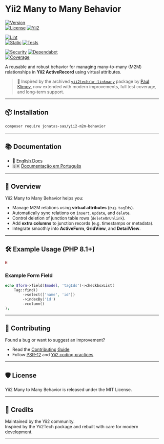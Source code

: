 # Yii2 Many to Many Behavior

[![Version](https://img.shields.io/packagist/v/jonatas-sas/yii2-m2m-behavior.svg?style=flat-square)](https://packagist.org/packages/jonatas-sas/yii2-m2m-behavior)  
[![License](https://img.shields.io/packagist/l/jonatas-sas/yii2-m2m-behavior.svg?style=flat-square)](LICENSE)
[![Yii2](https://img.shields.io/badge/Powered_by-Yii_Framework-green.svg?style=flat-square)](https://www.yiiframework.com/)

[![Lint](https://github.com/jonatas-sas/yii2-m2m-behavior/actions/workflows/lint.yml/badge.svg)](https://github.com/jonatas-sas/yii2-m2m-behavior/actions/workflows/lint.yml)  
[![Static](https://github.com/jonatas-sas/yii2-m2m-behavior/actions/workflows/static.yml/badge.svg)](https://github.com/jonatas-sas/yii2-m2m-behavior/actions/workflows/static.yml)
[![Tests](https://github.com/jonatas-sas/yii2-m2m-behavior/actions/workflows/test.yml/badge.svg)](https://github.com/jonatas-sas/yii2-m2m-behavior/actions/workflows/test.yml)

[![Security](https://github.com/jonatas-sas/yii2-m2m-behavior/actions/workflows/security.yml/badge.svg)](https://github.com/jonatas-sas/yii2-m2m-behavior/actions/workflows/security.yml)
[![Dependabot](https://github.com/jonatas-sas/yii2-m2m-behavior/actions/workflows/dependabot/dependabot-updates/badge.svg)](https://github.com/jonatas-sas/yii2-m2m-behavior/actions/workflows/dependabot/dependabot-updates)  
[![Coverage](https://codecov.io/gh/jonatas-sas/yii2-m2m-behavior/branch/main/graph/badge.svg)](https://codecov.io/gh/jonatas-sas/yii2-m2m-behavior)

A reusable and robust behavior for managing many-to-many (M2M) relationships in **Yii2 ActiveRecord** using virtual attributes.

> 🧩 Inspired by the archived [`yii2tech/ar-linkmany`](https://github.com/yii2tech/ar-linkmany) package by [Paul Klimov](https://github.com/PaulKlimov), now extended with modern improvements, full test coverage, and long-term support.

---

## 📦 Installation

```bash
composer require jonatas-sas/yii2-m2m-behavior
```

---

## 📚 Documentation

- 📘 [English Docs](docs/index.md)
- 🇧🇷 [Documentação em Português](docs/index.pt_BR.md)

---

## 🚀 Overview

Yii2 Many to Many Behavior helps you:

- Manage M2M relations using **virtual attributes** (e.g. `tagIds`).
- Automatically sync relations on `insert`, `update`, and `delete`.
- Control deletion of junction table rows (`deleteOnUnlink`).
- Add **extra columns** to junction records (e.g. timestamps or metadata).
- Integrate smoothly into **ActiveForm**, **GridView**, and **DetailView**.

---

## 🛠 Example Usage (PHP 8.1+)

```php
H
```

### Example Form Field

```php
echo $form->field($model, 'tagIds')->checkboxList(
    Tag::find()
        ->select(['name', 'id'])
        ->indexBy('id')
        ->column()
);
```

---

## 🤝 Contributing

Found a bug or want to suggest an improvement?

- Read the [Contributing Guide](CONTRIBUTING.md)
- Follow [PSR-12](https://www.php-fig.org/psr/psr-12/) and [Yii2 coding practices](https://www.yiiframework.com/doc/guide/2.0/en)

---

## 🛡 License

Yii2 Many to Many Behavior is released under the MIT License.

---

## 💙 Credits

Maintained by the Yii2 community.\
Inspired by the Yii2Tech package and rebuilt with care for modern development.

---
